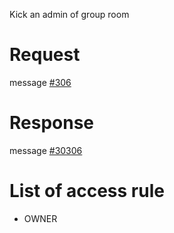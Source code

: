 Kick an admin of group room

# Request
message [#306](../../proto/README.md#action_306)

# Response
message [#30306](../../proto/README.md#action_30306)

# List of access rule
* OWNER